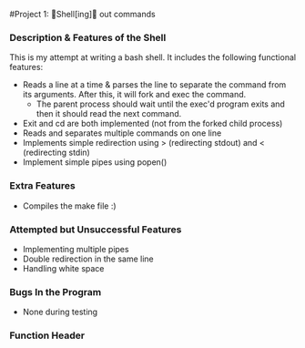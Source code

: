#Project 1: :shell:Shell[ing]:shell: out commands
### Description & Features of the Shell
This is my attempt at writing a bash shell.
It includes the following functional features:
- Reads a line at a time & parses the line to separate the command from its arguments. After this, it will fork and exec the command.
  - The parent process should wait until the exec'd program exits and then it should read the next command.
- Exit and cd are both implemented (not from the forked child process)
- Reads and separates multiple commands on one line
- Implements simple redirection using > (redirecting stdout) and < (redirecting stdin)
- Implement simple pipes using popen()
### Extra Features
- Compiles the make file :)

### Attempted but Unsuccessful Features
- Implementing multiple pipes
- Double redirection in the same line
- Handling white space

### Bugs In the Program
- None during testing

### Function Header
